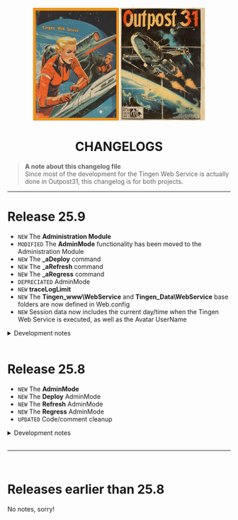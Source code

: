 <!-- u250829 -->

<div align="center">

  ![logo](https://github.com/spectrum-health-systems/tingen-web-service/blob/main/.github/img/logo/TngnWsvc-194x254.png?raw=true)
  ![logo](./.github/img/logo/TngnOpto-194x254.png)
  
  # CHANGELOGS

</div>

> **A note about this changelog file**  
> Since most of the development for the Tingen Web Service is actually done in Outpost31, this changelog is for both projects.

***

# Release 25.9

* `NEW` The **Administration Module**
* `MODIFIED` The **AdminMode** functionality has been moved to the Administration Module
* `NEW` The **_aDeploy** command
* `NEW` The **_aRefresh** command
* `NEW` The **_aRegress** command
* `DEPRECIATED` AdminMode
* `NEW` **traceLogLimit**
* `NEW` The **Tingen_www\WebService** and **Tingen_Data\WebService** base folders are now defined in Web.config
* `NEW` Session data now includes the current day/time when the Tingen Web Service is executed, as well as the Avatar UserName

<details>
  <summary>Development notes</summary>

* I've moved the **AdminMode** functionality out of `Web.config`, and into the new **Administrattion Module**.  
  This way, the administrative functionality can be integrated into Avatar forms via ScriptLink events.
    * I've also removed the regression testing from the **_aDeploy** command

* Trace logs now have a **traceLevel** and a global **traceLevelLimit**. This allows you to specify what trace  
  logs are created, and   in turn the volume of trace logs that are created.  The **traceLevel** is defined on  
  a per-log basis, and indicates what *trace level* that log is. The **traceLevelLimit** is defined in `Web.config`,  
  and determines what trace levels are created. A trace log is created when it's *traceLevel* < the *traceLevelLimit*.




* Updating the administrative functionality
* Renaming variables to be more descriptive
* Updating XML documentation (and therefore API documentation)

* Misc
  * There are a bunch of logs in TingenWebService.asmx.cs that are for debugging use, and I've worked to reduce the
  amount of space they take up. I want them to be in the code, since they are helpful during development, but at the
  same time, I don't want them to be distracting.
  * Removed the popup when the Tingen Web Service is disabled, since that would actually cause havoc. Instead, a critical log is written.
  * Renamed variables to be more descriptive (e.g., "origOptObj" -> "originalOptionObject)
  * Moved all blueprint files to AppData\Blueprint. This way they are all in the same location, making it easier to find specific files. While blueprint files are less organized, since they are rarely touched, I think the trade off is worth it.
    * Standard blueprint files have a**.bp** extension
    * Embedded blueprint files have a **.embp** extension
  * Updated XML documentation (and therefore API documentation)

- [ ] Get current date when service starts


</details>

<br>

# Release 25.8

* `NEW` The **AdminMode**
* `NEW` The **Deploy** AdminMode
* `NEW` The **Refresh** AdminMode
* `NEW` The **Regress** AdminMode
* `UPDATED` Code/comment cleanup

<details>
  <summary>Development notes</summary>

* Created **AdminMode**, defined in Web.config, to perform the following administrative functions:
  * **Deploy**  - Deploy a new instance of the Tingen Web Service
  * **Refresh** - Refresh the AppData contents
  * **Regress** - Regression tests

* Updating the logging functionality to include the following types of logs:
  * Critical
  * Trace
  * Debuggler
  * Error
  * Primeval

</details>

<br>

***

<br>

# Releases earlier than 25.8

No notes, sorry!